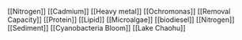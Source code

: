 [[Nitrogen]]
[[Cadmium]]
[[Heavy metal]]
[[Ochromonas]]
[[Removal Capacity]]
[[Protein]]
[[Lipid]]
[[Microalgae]]
[[biodiesel]]
[[Nitrogen]]
[[Sediment]]
[[Cyanobacteria Bloom]]
[[Lake Chaohu]]
